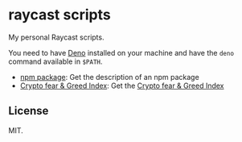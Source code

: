 # raycast scripts

My personal Raycast scripts.

You need to have [Deno](https://deno.land/) installed on your machine and have the `deno` command available in `$PATH`.

- [npm package](./npm-package.ts): Get the description of an npm package
- [Crypto fear & Greed Index](./crypto-fear-greed-index.ts): Get the [Crypto fear & Greed Index](https://alternative.me/crypto/fear-and-greed-index/)

## License

MIT.